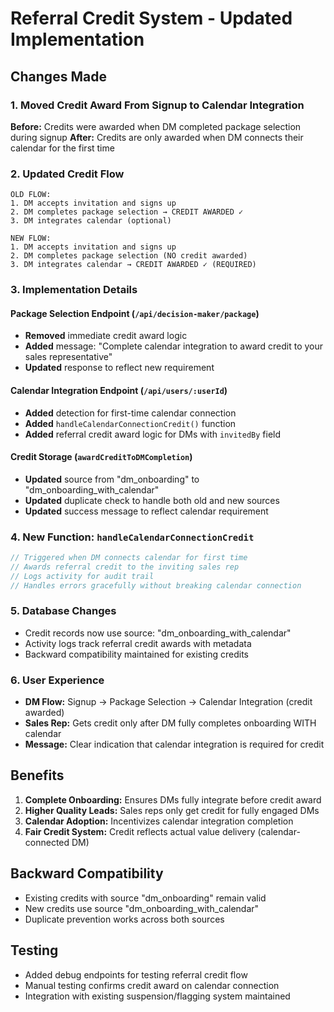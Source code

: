 # Referral Credit System - Updated Implementation

## Changes Made

### 1. Moved Credit Award From Signup to Calendar Integration
**Before:** Credits were awarded when DM completed package selection during signup
**After:** Credits are only awarded when DM connects their calendar for the first time

### 2. Updated Credit Flow
```
OLD FLOW:
1. DM accepts invitation and signs up
2. DM completes package selection → CREDIT AWARDED ✓
3. DM integrates calendar (optional)

NEW FLOW:
1. DM accepts invitation and signs up
2. DM completes package selection (NO credit awarded)
3. DM integrates calendar → CREDIT AWARDED ✓ (REQUIRED)
```

### 3. Implementation Details

#### Package Selection Endpoint (`/api/decision-maker/package`)
- **Removed** immediate credit award logic
- **Added** message: "Complete calendar integration to award credit to your sales representative"
- **Updated** response to reflect new requirement

#### Calendar Integration Endpoint (`/api/users/:userId`)
- **Added** detection for first-time calendar connection
- **Added** `handleCalendarConnectionCredit()` function
- **Added** referral credit award logic for DMs with `invitedBy` field

#### Credit Storage (`awardCreditToDMCompletion`)
- **Updated** source from "dm_onboarding" to "dm_onboarding_with_calendar"
- **Updated** duplicate check to handle both old and new sources
- **Updated** success message to reflect calendar requirement

### 4. New Function: `handleCalendarConnectionCredit`
```javascript
// Triggered when DM connects calendar for first time
// Awards referral credit to the inviting sales rep
// Logs activity for audit trail
// Handles errors gracefully without breaking calendar connection
```

### 5. Database Changes
- Credit records now use source: "dm_onboarding_with_calendar"
- Activity logs track referral credit awards with metadata
- Backward compatibility maintained for existing credits

### 6. User Experience
- **DM Flow:** Signup → Package Selection → Calendar Integration (credit awarded)
- **Sales Rep:** Gets credit only after DM fully completes onboarding WITH calendar
- **Message:** Clear indication that calendar integration is required for credit

## Benefits

1. **Complete Onboarding:** Ensures DMs fully integrate before credit award
2. **Higher Quality Leads:** Sales reps only get credit for fully engaged DMs
3. **Calendar Adoption:** Incentivizes calendar integration completion
4. **Fair Credit System:** Credit reflects actual value delivery (calendar-connected DM)

## Backward Compatibility
- Existing credits with source "dm_onboarding" remain valid
- New credits use source "dm_onboarding_with_calendar"
- Duplicate prevention works across both sources

## Testing
- Added debug endpoints for testing referral credit flow
- Manual testing confirms credit award on calendar connection
- Integration with existing suspension/flagging system maintained